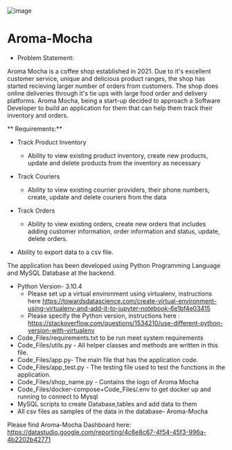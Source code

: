 
![image](https://user-images.githubusercontent.com/104994723/169697258-f5c16135-13f7-4895-adbf-0cba4dd945bc.png)








# Aroma-Mocha

- Problem Statement:  

Aroma Mocha is a coffee shop established in 2021. Due to it's excellent customer service, unique and delicious product ranges, the shop has started recieving larger number of orders from customers. The shop does online deliveries through it's tie ups with large food order and delivery platforms. Aroma Mocha, being a start-up decided to approach a Software Developer to build an application for them that can help them track their inventory and orders. 

** Requirements:**
- Track Product Inventory
   - Ability to view existing product inventory, create new products, update and delete products from the inventory as necessary   
- Track Couriers
  - Ability to view existing courrier providers, their phone numbers, create, update and delete couriers from the data
- Track Orders
  - Ability to view existing orders, create new orders that includes adding customer information, order information and status, update, delete orders. 

- Ability to export data to a csv file. 

The application has been developed using Python Programming Language and MySQL Database at the backend. 

- Python Version- 3.10.4
   - Please set up a virtual environment using virtualenv, instructions here https://towardsdatascience.com/create-virtual-environment-using-virtualenv-and-add-it-to-jupyter-notebook-6e1bf4e03415
   - Please specify the Python version, instructions here : https://stackoverflow.com/questions/1534210/use-different-python-version-with-virtualenv
- Code_Files/requirements.txt to be run meet system requirements
- Code_Files/utils.py - All helper classes and methods are written in this file.  
- Code_Files/app.py- The main file that has  the application code.
- Code_Files/app_test.py - The testing file used to test the functions in the application.   
- Code_Files/shop_name.py - Contains the logo of Aroma Mocha  
- Code_Files/docker-compose+Code_Files/.env to get docker up and running to connect to Mysql
- MySQL scripts to create Database,tables and add data to them
- All csv files as samples of the data in the database- Aroma-Mocha

Please find Aroma-Mocha Dashboard here: https://datastudio.google.com/reporting/4c6e8c67-4f54-45f3-996a-4b2202b42771

